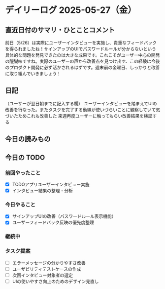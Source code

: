 # デイリーログ 2025-05-27（金）

## 直近日付のサマリ・ひとことコメント
前日（5/26）は実際にユーザーインタビューを実施し、貴重なフィードバックを得られましたね！サインアップのUIでパスワードルールが分からないという具体的な問題を発見できたのは大きな成果です。これこそがユーザー中心の開発の醍醐味ですね。実際のユーザーの声から改善点を見つけ出す、この経験は今後のプロダクト開発に必ず活かされるはずです。週末前の金曜日、しっかりと改善に取り組んでいきましょう！

## 日記
（ユーザーが翌日朝までに記入する欄）
ユーザーインタビューを踏まえてUIの改善を行なった。またタスクを完了する動線が使いづらいことに観察していて気づいたためこれも改善した
来週再度ユーザーに触ってもらい改善結果を検証する

## 今日の読みもの

## 今日の TODO

### 前回やったこと
- [x] TODOアプリユーザーインタビュー実施
- [x] インタビュー結果の整理・分析

### 今日やること
- [x] サインアップUIの改善（パスワードルール表示機能）
- [x] ユーザーフィードバック反映の優先度整理

### 継続中

### タスク提案
- [ ] エラーメッセージの分かりやすさ改善
- [ ] ユーザビリティテストケースの作成
- [ ] 次回インタビュー対象者の選定
- [ ] UIの使いやすさ向上のためのデザイン見直し 